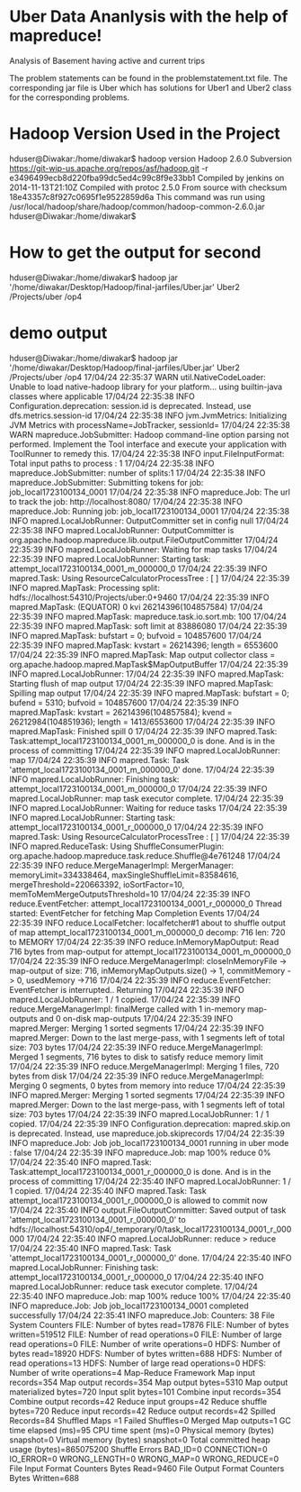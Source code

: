 # Uber Data Ananlysis with the help of mapreduce!
Analysis of Basement having active and current trips

The problem statements can be found in the problemstatement.txt file. The corresponding jar file is Uber which has solutions for Uber1 and Uber2 class for the corresponding problems.





# Hadoop Version Used in the Project
hduser@Diwakar:/home/diwakar$ hadoop version
Hadoop 2.6.0
Subversion https://git-wip-us.apache.org/repos/asf/hadoop.git -r e3496499ecb8d220fba99dc5ed4c99c8f9e33bb1
Compiled by jenkins on 2014-11-13T21:10Z
Compiled with protoc 2.5.0
From source with checksum 18e43357c8f927c0695f1e9522859d6a
This command was run using /usr/local/hadoop/share/hadoop/common/hadoop-common-2.6.0.jar
hduser@Diwakar:/home/diwakar$ 

# How to get the output for second

hduser@Diwakar:/home/diwakar$ hadoop jar '/home/diwakar/Desktop/Hadoop/final-jarfiles/Uber.jar' Uber2 /Projects/uber /op4

# demo output

hduser@Diwakar:/home/diwakar$ hadoop jar '/home/diwakar/Desktop/Hadoop/final-jarfiles/Uber.jar' Uber2 /Projects/uber /op4
17/04/24 22:35:37 WARN util.NativeCodeLoader: Unable to load native-hadoop library for your platform... using builtin-java classes where applicable
17/04/24 22:35:38 INFO Configuration.deprecation: session.id is deprecated. Instead, use dfs.metrics.session-id
17/04/24 22:35:38 INFO jvm.JvmMetrics: Initializing JVM Metrics with processName=JobTracker, sessionId=
17/04/24 22:35:38 WARN mapreduce.JobSubmitter: Hadoop command-line option parsing not performed. Implement the Tool interface and execute your application with ToolRunner to remedy this.
17/04/24 22:35:38 INFO input.FileInputFormat: Total input paths to process : 1
17/04/24 22:35:38 INFO mapreduce.JobSubmitter: number of splits:1
17/04/24 22:35:38 INFO mapreduce.JobSubmitter: Submitting tokens for job: job_local1723100134_0001
17/04/24 22:35:38 INFO mapreduce.Job: The url to track the job: http://localhost:8080/
17/04/24 22:35:38 INFO mapreduce.Job: Running job: job_local1723100134_0001
17/04/24 22:35:38 INFO mapred.LocalJobRunner: OutputCommitter set in config null
17/04/24 22:35:38 INFO mapred.LocalJobRunner: OutputCommitter is org.apache.hadoop.mapreduce.lib.output.FileOutputCommitter
17/04/24 22:35:39 INFO mapred.LocalJobRunner: Waiting for map tasks
17/04/24 22:35:39 INFO mapred.LocalJobRunner: Starting task: attempt_local1723100134_0001_m_000000_0
17/04/24 22:35:39 INFO mapred.Task:  Using ResourceCalculatorProcessTree : [ ]
17/04/24 22:35:39 INFO mapred.MapTask: Processing split: hdfs://localhost:54310/Projects/uber:0+9460
17/04/24 22:35:39 INFO mapred.MapTask: (EQUATOR) 0 kvi 26214396(104857584)
17/04/24 22:35:39 INFO mapred.MapTask: mapreduce.task.io.sort.mb: 100
17/04/24 22:35:39 INFO mapred.MapTask: soft limit at 83886080
17/04/24 22:35:39 INFO mapred.MapTask: bufstart = 0; bufvoid = 104857600
17/04/24 22:35:39 INFO mapred.MapTask: kvstart = 26214396; length = 6553600
17/04/24 22:35:39 INFO mapred.MapTask: Map output collector class = org.apache.hadoop.mapred.MapTask$MapOutputBuffer
17/04/24 22:35:39 INFO mapred.LocalJobRunner: 
17/04/24 22:35:39 INFO mapred.MapTask: Starting flush of map output
17/04/24 22:35:39 INFO mapred.MapTask: Spilling map output
17/04/24 22:35:39 INFO mapred.MapTask: bufstart = 0; bufend = 5310; bufvoid = 104857600
17/04/24 22:35:39 INFO mapred.MapTask: kvstart = 26214396(104857584); kvend = 26212984(104851936); length = 1413/6553600
17/04/24 22:35:39 INFO mapred.MapTask: Finished spill 0
17/04/24 22:35:39 INFO mapred.Task: Task:attempt_local1723100134_0001_m_000000_0 is done. And is in the process of committing
17/04/24 22:35:39 INFO mapred.LocalJobRunner: map
17/04/24 22:35:39 INFO mapred.Task: Task 'attempt_local1723100134_0001_m_000000_0' done.
17/04/24 22:35:39 INFO mapred.LocalJobRunner: Finishing task: attempt_local1723100134_0001_m_000000_0
17/04/24 22:35:39 INFO mapred.LocalJobRunner: map task executor complete.
17/04/24 22:35:39 INFO mapred.LocalJobRunner: Waiting for reduce tasks
17/04/24 22:35:39 INFO mapred.LocalJobRunner: Starting task: attempt_local1723100134_0001_r_000000_0
17/04/24 22:35:39 INFO mapred.Task:  Using ResourceCalculatorProcessTree : [ ]
17/04/24 22:35:39 INFO mapred.ReduceTask: Using ShuffleConsumerPlugin: org.apache.hadoop.mapreduce.task.reduce.Shuffle@4e761248
17/04/24 22:35:39 INFO reduce.MergeManagerImpl: MergerManager: memoryLimit=334338464, maxSingleShuffleLimit=83584616, mergeThreshold=220663392, ioSortFactor=10, memToMemMergeOutputsThreshold=10
17/04/24 22:35:39 INFO reduce.EventFetcher: attempt_local1723100134_0001_r_000000_0 Thread started: EventFetcher for fetching Map Completion Events
17/04/24 22:35:39 INFO reduce.LocalFetcher: localfetcher#1 about to shuffle output of map attempt_local1723100134_0001_m_000000_0 decomp: 716 len: 720 to MEMORY
17/04/24 22:35:39 INFO reduce.InMemoryMapOutput: Read 716 bytes from map-output for attempt_local1723100134_0001_m_000000_0
17/04/24 22:35:39 INFO reduce.MergeManagerImpl: closeInMemoryFile -> map-output of size: 716, inMemoryMapOutputs.size() -> 1, commitMemory -> 0, usedMemory ->716
17/04/24 22:35:39 INFO reduce.EventFetcher: EventFetcher is interrupted.. Returning
17/04/24 22:35:39 INFO mapred.LocalJobRunner: 1 / 1 copied.
17/04/24 22:35:39 INFO reduce.MergeManagerImpl: finalMerge called with 1 in-memory map-outputs and 0 on-disk map-outputs
17/04/24 22:35:39 INFO mapred.Merger: Merging 1 sorted segments
17/04/24 22:35:39 INFO mapred.Merger: Down to the last merge-pass, with 1 segments left of total size: 703 bytes
17/04/24 22:35:39 INFO reduce.MergeManagerImpl: Merged 1 segments, 716 bytes to disk to satisfy reduce memory limit
17/04/24 22:35:39 INFO reduce.MergeManagerImpl: Merging 1 files, 720 bytes from disk
17/04/24 22:35:39 INFO reduce.MergeManagerImpl: Merging 0 segments, 0 bytes from memory into reduce
17/04/24 22:35:39 INFO mapred.Merger: Merging 1 sorted segments
17/04/24 22:35:39 INFO mapred.Merger: Down to the last merge-pass, with 1 segments left of total size: 703 bytes
17/04/24 22:35:39 INFO mapred.LocalJobRunner: 1 / 1 copied.
17/04/24 22:35:39 INFO Configuration.deprecation: mapred.skip.on is deprecated. Instead, use mapreduce.job.skiprecords
17/04/24 22:35:39 INFO mapreduce.Job: Job job_local1723100134_0001 running in uber mode : false
17/04/24 22:35:39 INFO mapreduce.Job:  map 100% reduce 0%
17/04/24 22:35:40 INFO mapred.Task: Task:attempt_local1723100134_0001_r_000000_0 is done. And is in the process of committing
17/04/24 22:35:40 INFO mapred.LocalJobRunner: 1 / 1 copied.
17/04/24 22:35:40 INFO mapred.Task: Task attempt_local1723100134_0001_r_000000_0 is allowed to commit now
17/04/24 22:35:40 INFO output.FileOutputCommitter: Saved output of task 'attempt_local1723100134_0001_r_000000_0' to hdfs://localhost:54310/op4/_temporary/0/task_local1723100134_0001_r_000000
17/04/24 22:35:40 INFO mapred.LocalJobRunner: reduce > reduce
17/04/24 22:35:40 INFO mapred.Task: Task 'attempt_local1723100134_0001_r_000000_0' done.
17/04/24 22:35:40 INFO mapred.LocalJobRunner: Finishing task: attempt_local1723100134_0001_r_000000_0
17/04/24 22:35:40 INFO mapred.LocalJobRunner: reduce task executor complete.
17/04/24 22:35:40 INFO mapreduce.Job:  map 100% reduce 100%
17/04/24 22:35:40 INFO mapreduce.Job: Job job_local1723100134_0001 completed successfully
17/04/24 22:35:41 INFO mapreduce.Job: Counters: 38
	File System Counters
		FILE: Number of bytes read=17876
		FILE: Number of bytes written=519512
		FILE: Number of read operations=0
		FILE: Number of large read operations=0
		FILE: Number of write operations=0
		HDFS: Number of bytes read=18920
		HDFS: Number of bytes written=688
		HDFS: Number of read operations=13
		HDFS: Number of large read operations=0
		HDFS: Number of write operations=4
	Map-Reduce Framework
		Map input records=354
		Map output records=354
		Map output bytes=5310
		Map output materialized bytes=720
		Input split bytes=101
		Combine input records=354
		Combine output records=42
		Reduce input groups=42
		Reduce shuffle bytes=720
		Reduce input records=42
		Reduce output records=42
		Spilled Records=84
		Shuffled Maps =1
		Failed Shuffles=0
		Merged Map outputs=1
		GC time elapsed (ms)=95
		CPU time spent (ms)=0
		Physical memory (bytes) snapshot=0
		Virtual memory (bytes) snapshot=0
		Total committed heap usage (bytes)=865075200
	Shuffle Errors
		BAD_ID=0
		CONNECTION=0
		IO_ERROR=0
		WRONG_LENGTH=0
		WRONG_MAP=0
		WRONG_REDUCE=0
	File Input Format Counters 
		Bytes Read=9460
	File Output Format Counters 
		Bytes Written=688
